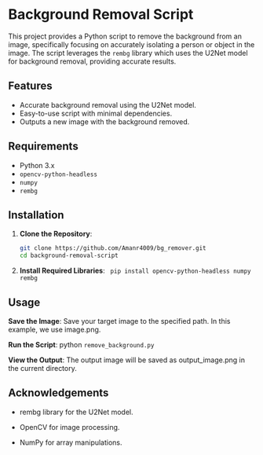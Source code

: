 # Background Removal Script

This project provides a Python script to remove the background from an image, specifically focusing on accurately isolating a person or object in the image. The script leverages the `rembg` library which uses the U2Net model for background removal, providing accurate results.

## Features

- Accurate background removal using the U2Net model.
- Easy-to-use script with minimal dependencies.
- Outputs a new image with the background removed.

## Requirements

- Python 3.x
- `opencv-python-headless`
- `numpy`
- `rembg`

## Installation

1. **Clone the Repository**:
   ```bash
   git clone https://github.com/Amanr4009/bg_remover.git
   cd background-removal-script
   
2. **Install Required Libraries**:
``
pip install opencv-python-headless numpy rembg``

## Usage
**Save the Image**:
Save your target image to the specified path. In this example, we use image.png.

**Run the Script**:
python `remove_background.py`

**View the Output**:
The output image will be saved as output_image.png in the current directory.

## Acknowledgements
* rembg library for the U2Net model.
  
* OpenCV for image processing.

* NumPy for array manipulations.
